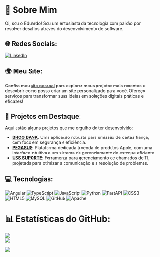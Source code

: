 # 💫 Sobre Mim
Oi, sou o Eduardo! Sou um entusiasta da tecnologia com paixão por resolver desafios através do desenvolvimento de software.

## 🌐 Redes Sociais:
[![LinkedIn](https://img.shields.io/badge/LinkedIn-%230077B5.svg?logo=linkedin&logoColor=white)](https://linkedin.com/in/eduardo-cravo-2789a7232/) 

## 🌍 Meu Site:
Confira meu [site pessoal](https://www.nextechnology.com.br) para explorar meus projetos mais recentes e descobrir como posso criar um site personalizado para você. Ofereço serviços para transformar suas ideias em soluções digitais práticas e eficazes!

## 🚀 Projetos em Destaque:
Aqui estão alguns projetos que me orgulho de ter desenvolvido:
- **[BNCG BANK](https://github.com/edugcravo/bncg)**: Uma aplicação robusta para emissão de cartas fiança, com foco em segurança e eficiência.
- **[PEGASUS](https://github.com/edugcravo/pegasus)**: Plataforma dedicada à venda de produtos Apple, com uma interface intuitiva e um sistema de gerenciamento de estoque eficiente.
- **[USS SUPORTE](https://github.com/edugcravo/sistema-chamados)**: Ferramenta para gerenciamento de chamados de TI, projetada para otimizar a comunicação e a resolução de problemas.

## 💻 Tecnologias:
![Angular](https://img.shields.io/badge/angular-%23DD0031.svg?style=for-the-badge&logo=angular&logoColor=white) ![TypeScript](https://img.shields.io/badge/typescript-%23007ACC.svg?style=for-the-badge&logo=typescript&logoColor=white) ![JavaScript](https://img.shields.io/badge/javascript-%23323330.svg?style=for-the-badge&logo=javascript&logoColor=%23F7DF1E) ![Python](https://img.shields.io/badge/python-3670A0?style=for-the-badge&logo=python&logoColor=ffdd54) ![FastAPI](https://img.shields.io/badge/FastAPI-005571?style=for-the-badge&logo=fastapi) ![CSS3](https://img.shields.io/badge/css3-%231572B6.svg?style=for-the-badge&logo=css3&logoColor=white) ![HTML5](https://img.shields.io/badge/html5-%23E34F26.svg?style=for-the-badge&logo=html5&logoColor=white) ![MySQL](https://img.shields.io/badge/mysql-4479A1.svg?style=for-the-badge&logo=mysql&logoColor=white) ![GitHub](https://img.shields.io/badge/github-%23121011.svg?style=for-the-badge&logo=github&logoColor=white) ![Apache](https://img.shields.io/badge/apache-%23D42029.svg?style=for-the-badge&logo=apache&logoColor=white)

# 📊 Estatísticas do GitHub:
![](https://github-readme-stats.vercel.app/api?username=edugcravo&theme=dark&hide_border=false&include_all_commits=false&count_private=false)<br/>
![](https://github-readme-stats.vercel.app/api/top-langs/?username=edugcravo&theme=dark&hide_border=false&include_all_commits=false&count_private=false&layout=compact)

[![](https://visitcount.itsvg.in/api?id=edugcravo&icon=0&color=0)](https://visitcount.itsvg.in)

<!-- Orgulhosamente criado com GPRM ( https://gprm.itsvg.in ) -->
